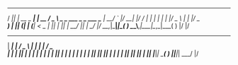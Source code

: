  ____  _             _         ___
/ ___|| |_ __ _  ___| | __    / _ \ _   _  ___ _   _  ___
\___ \| __/ _` |/ __| |/ /   | | | | | | |/ _ \ | | |/ _ \
 ___) | || (_| | (__|   < _  | |_| | |_| |  __/ |_| |  __/_
|____/ \__\__,_|\___|_|\_( )  \__\_\\__,_|\___|\__,_|\___( )
                         |/                              |/
 _____ ___ _____ ___     _     ___ _____ ___
|  ___|_ _|  ___/ _ \   | |   |_ _|  ___/ _ \
| |_   | || |_ | | | |  | |    | || |_ | | | |
|  _|  | ||  _|| |_| |  | |___ | ||  _|| |_| |
|_|   |___|_|   \___( ) |_____|___|_|   \___/
                    |/

